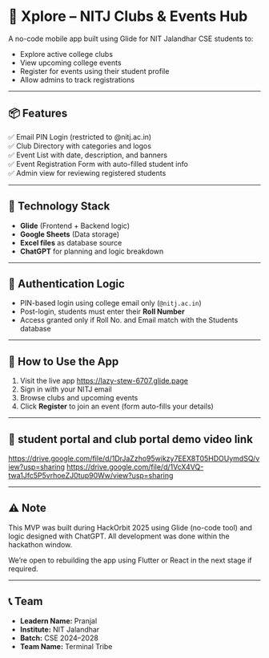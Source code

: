 # 🧭 Xplore – NITJ Clubs & Events Hub

A no-code mobile app built using Glide for NIT Jalandhar CSE students to:
- Explore active college clubs
- View upcoming college events
- Register for events using their student profile
- Allow admins to track registrations

---

## 📦 Features

✅ Email PIN Login (restricted to @nitj.ac.in)  
✅ Club Directory with categories and logos  
✅ Event List with date, description, and banners  
✅ Event Registration Form with auto-filled student info  
✅ Admin view for reviewing registered students

---

## 🧠 Technology Stack

- **Glide** (Frontend + Backend logic)
- **Google Sheets** (Data storage)
- **Excel files** as database source
- **ChatGPT** for planning and logic breakdown

---

## 🔐 Authentication Logic

- PIN-based login using college email only (`@nitj.ac.in`)
- Post-login, students must enter their **Roll Number**
- Access granted only if Roll No. and Email match with the Students database

---

## 🚀 How to Use the App

1. Visit the live app
https://lazy-stew-6707.glide.page
2. Sign in with your NITJ email  
3. Browse clubs and upcoming events  
4. Click **Register** to join an event (form auto-fills your details)

---

## 📁 student portal and club portal demo video link

https://drive.google.com/file/d/1DrJaZzho95wikzy7EEX8T05HDOUymdSQ/view?usp=sharing
https://drive.google.com/file/d/1VcX4VQ-twa1Jfc5P5vrhoeZJ0tup90Ww/view?usp=sharing

---

## ⚠️ Note

This MVP was built during HackOrbit 2025 using Glide (no-code tool) and logic designed with ChatGPT. All development was done within the hackathon window.

We’re open to rebuilding the app using Flutter or React in the next stage if required.

---

## 📞 Team

- **Leadern Name:** Pranjal 
- **Institute:** NIT Jalandhar  
- **Batch:** CSE 2024–2028  
- **Team Name:** Terminal Tribe
